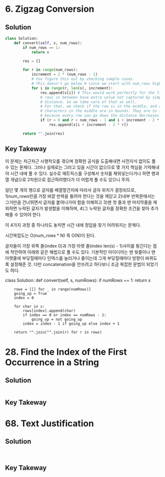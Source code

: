 
# 6. Zigzag Conversion

## Solution
```python
class Solution:
    def convert(self, s, num_rows):
        if num_rows == 1:
            return s

        res = []

        for r in range(num_rows):
            increment = 2 * (num_rows - 1) 
            # You figure this out by checking sample cases. 
            # This doesn't go below 0 since we start with num_rows higher or equal than 2.
            for i in range(r, len(s), increment):
                res.append(s[i]) # This would work perfectly for the first and last row only
                # rows in between have extra value not captured by simply hopping by 'increment'
                # distance. So we take care of that as well.
                # For that, we check if the row is in the middle, and also if the extra 
                # characters in the middle are in bounds. They are in i + increment - 2*row
                # because every row you go down the distance decreases by 2*row
                if (r > 0 and r < num_rows - 1 and i + increment - 2 * r < len(s)):
                    res.append(s[i + increment - 2 * r])

        return "".join(res)
```

## Key Takeway
이 문제는 차근차근 시행착오를 겪으며 정확한 공식을 도출해내면 사전지식 없이도 풀 수 있는 문제다.
그러나 실제로는 그러고 있을 시간이 없으므로 몇 가지 핵심을 기억해내야 시간 내에 풀 수 있다.
실수로 매트릭스를 구성해서 숫자를 채워넣는다거나 하면 행과 열 개념으로 2차원으로 접근하려했다가 더 어렵게 풀 수도 있으니 주의.

일단 몇 개의 행으로 글자를 배열할건지에 따라서 글자 위치가 결정되므로,
1)num_rows만큼 가장 바깥 반복을 돌려야 한다는 것을 깨닫고
2)내부 반복문에서는 그거만큼 건너뛰면서 글자를 붙여나가야 함을 이해하고
3)맨 첫 줄과 맨 마지막줄을 제외하면 누락된 글자가 발생함을 이해하며,
4)그 누락된 글자를 정확한 조건을 찾아 추가해줄 수 있어야 한다.

이 4가지 과정 중 하나라도 놓치면 시간 내에 정답을 찾기 어려워지는 문제다.

시간복잡도는 O(num_rows * N) 즉 O(N)이 된다.

글자들이 가장 위쪽 줄(index 0)과 가장 아랫 줄(index len(s) - 1)사이를 튕긴다는 점에 착안하여 아래와 같은 해법으로
풀 수도 있다. 기본적인 아이디어는 맨 윗줄이나 맨 아랫줄에 부딪힐때마다 인덱스를 늘리거나 줄이는데 그게 부딪힐때마다 방향이 바뀌도록 설정해준 것.
다만 concatenation을 안쓰려고 하다보니 조금 복잡한 문법이 되었기도 하다. 

class Solution:
    def convert(self, s, numRows):
        if numRows == 1:
            return s

        rows = [[] for _ in range(numRows)]
        going_up = True
        index = 0

        for char in s:
            rows[index].append(char)
            if index == 0 or index == numRows - 1:
                going_up = not going_up
            index = index - 1 if going_up else index + 1

        return "".join("".join(r) for r in rows)


# 28. Find the Index of the First Occurrence in a String

## Solution
```python

```

## Key Takeway


# 68. Text Justification

## Solution
```python



```

## Key Takeway




